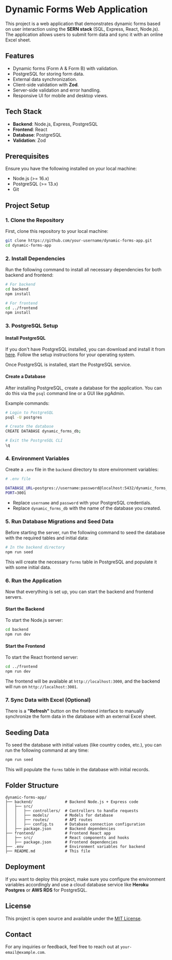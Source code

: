 
# Dynamic Forms Web Application

This project is a web application that demonstrates dynamic forms based on user interaction using the **SERN stack** (SQL, Express, React, Node.js). The application allows users to submit form data and sync it with an online Excel sheet.

## Features

- Dynamic forms (Form A & Form B) with validation.
- PostgreSQL for storing form data.
- External data synchronization.
- Client-side validation with **Zod**.
- Server-side validation and error handling.
- Responsive UI for mobile and desktop views.

## Tech Stack

- **Backend**: Node.js, Express, PostgreSQL
- **Frontend**: React
- **Database**: PostgreSQL
- **Validation**: Zod

## Prerequisites

Ensure you have the following installed on your local machine:

- Node.js (>= 16.x)
- PostgreSQL (>= 13.x)
- Git

## Project Setup

### 1. Clone the Repository

First, clone this repository to your local machine:

```bash
git clone https://github.com/your-username/dynamic-forms-app.git
cd dynamic-forms-app
```

### 2. Install Dependencies

Run the following command to install all necessary dependencies for both backend and frontend:

```bash
# For backend
cd backend
npm install

# For frontend
cd ../frontend
npm install
```

### 3. PostgreSQL Setup

#### Install PostgreSQL

If you don't have PostgreSQL installed, you can download and install it from [here](https://www.postgresql.org/download/). Follow the setup instructions for your operating system.

Once PostgreSQL is installed, start the PostgreSQL service.

#### Create a Database

After installing PostgreSQL, create a database for the application. You can do this via the `psql` command line or a GUI like pgAdmin.

Example commands:

```bash
# Login to PostgreSQL
psql -U postgres

# Create the database
CREATE DATABASE dynamic_forms_db;

# Exit the PostgreSQL CLI
\q
```

### 4. Environment Variables

Create a `.env` file in the `backend` directory to store environment variables:

```bash
# .env file

DATABASE_URL=postgres://username:password@localhost:5432/dynamic_forms_db
PORT=3001
```

- Replace `username` and `password` with your PostgreSQL credentials.
- Replace `dynamic_forms_db` with the name of the database you created.

### 5. Run Database Migrations and Seed Data

Before starting the server, run the following command to seed the database with the required tables and initial data:

```bash
# In the backend directory
npm run seed
```

This will create the necessary `forms` table in PostgreSQL and populate it with some initial data.

### 6. Run the Application

Now that everything is set up, you can start the backend and frontend servers.

#### Start the Backend

To start the Node.js server:

```bash
cd backend
npm run dev
```

#### Start the Frontend

To start the React frontend server:

```bash
cd ../frontend
npm run dev
```

The frontend will be available at `http://localhost:3000`, and the backend will run on `http://localhost:3001`.

### 7. Sync Data with Excel (Optional)

There is a **"Refresh"** button on the frontend interface to manually synchronize the form data in the database with an external Excel sheet.

## Seeding Data

To seed the database with initial values (like country codes, etc.), you can run the following command at any time:

```bash
npm run seed
```

This will populate the `forms` table in the database with initial records.

## Folder Structure

```
dynamic-forms-app/
├── backend/              # Backend Node.js + Express code
│   ├── src/
│   │   ├── controllers/  # Controllers to handle requests
│   │   ├── models/       # Models for database
│   │   ├── routes/       # API routes
│   │   ├── config.ts     # Database connection configuration
│   ├── package.json      # Backend dependencies
├── frontend/             # Frontend React app
│   ├── src/              # React components and hooks
│   ├── package.json      # Frontend dependencies
├── .env                  # Environment variables for backend
├── README.md             # This file
```

## Deployment

If you want to deploy this project, make sure you configure the environment variables accordingly and use a cloud database service like **Heroku Postgres** or **AWS RDS** for PostgreSQL.

## License

This project is open source and available under the [MIT License](LICENSE).

## Contact

For any inquiries or feedback, feel free to reach out at `your-email@example.com`.
